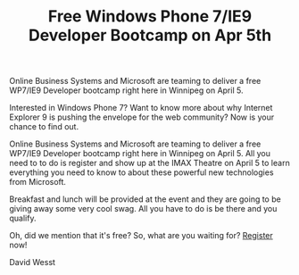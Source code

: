 ﻿---
title: Free Windows Phone 7/IE9 Developer Bootcamp on Apr 5th
---

Online Business Systems and Microsoft are teaming to deliver a free WP7/IE9 Developer bootcamp right here in Winnipeg on April 5.

Interested in Windows Phone 7? Want to know more about why Internet Explorer 9 is pushing the envelope for the web community? Now is your chance to find out.

Online Business Systems and Microsoft are teaming to deliver a free WP7/IE9 Developer bootcamp right here in Winnipeg on April 5. All you need to to do is register and show up at the IMAX Theatre on April 5 to learn everything you need to know to about these powerful new technologies from Microsoft.

Breakfast and lunch will be provided at the event and they are going to be giving away some very cool swag. All you have to do is be there and you qualify.

Oh, did we mention that it's free? So, what are you waiting for? [Register](https://msevents.microsoft.com/CUI/EventDetail.aspx?EventID=1032480372&Culture=en-CA) now! 

David Wesst


